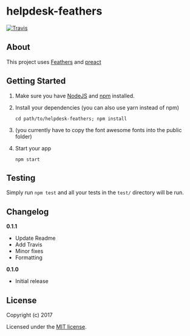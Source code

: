 # helpdesk-feathers

[![Travis](https://travis-ci.org/ForsakenHarmony/helpdesk-feathers.svg?branch=master)](https://travis-ci.org/ForsakenHarmony/helpdesk-feathers)

## About

This project uses [Feathers](http://feathersjs.com) and [preact](https://github.com/developit/preact)

## Getting Started

1. Make sure you have [NodeJS](https://nodejs.org/) and [npm](https://www.npmjs.com/) installed.
2. Install your dependencies (you can also use yarn instead of npm)
    
    ```
    cd path/to/helpdesk-feathers; npm install
    ```
3. (you currently have to copy the font awesome fonts into the public folder)
4. Start your app
    
    ```
    npm start
    ```

## Testing

Simply run `npm test` and all your tests in the `test/` directory will be run.

## Changelog

__0.1.1__

- Update Readme
- Add Travis
- Minor fixes
- Formatting

__0.1.0__

- Initial release

## License

Copyright (c) 2017

Licensed under the [MIT license](LICENSE).
